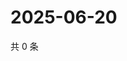# 2025-06-20

共 0 条

<!-- BEGIN ZHIHUQUESTIONS -->
<!-- 最后更新时间 Fri Jun 20 2025 02:15:36 GMT+0800 (China Standard Time) -->

<!-- END ZHIHUQUESTIONS -->
